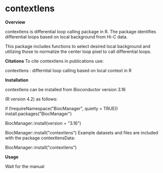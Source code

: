 # contextlens

**Overview**

contextlens is differential loop calling package in R. The package identifies differential loops based on local background from Hi-C data.

This package includes functions to select desired local background and utilizing those to normalize the center loop pixel to call differential loops.

**Citations**
To cite contextlens in publications use:

contextlens : differntial loop calling based on local context in R

**Installation**

contextlens can be installed from Bioconductor version 3.16

(R version 4.2) as follows:

if (!requireNamespace("BiocManager", quietly = TRUE))
    install.packages("BiocManager")

BiocManager::install(version = "3.16")

BiocManager::install("contextlens")
Example datasets and files are included with the package contextlensData:

BiocManager::install("contextlens")

**Usage**

Wait for the manual
